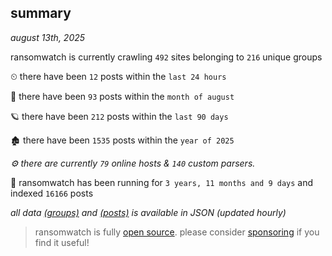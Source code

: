 
## summary
_august 13th, 2025_

ransomwatch is currently crawling `492` sites belonging to `216` unique groups

⏲ there have been `12` posts within the `last 24 hours`

🦈 there have been `93` posts within the `month of august`

🪐 there have been `212` posts within the `last 90 days`

🏚 there have been `1535` posts within the `year of 2025`

_⚙️ there are currently `79` online hosts & `140` custom parsers._

🦕 ransomwatch has been running for `3 years, 11 months and 9 days` and indexed `16166` posts

_all data  [(groups)](http://ransomwhat.telemetry.ltd/groups) and [(posts)](http://ransomwhat.telemetry.ltd/posts) is available in JSON (updated hourly)_

> ransomwatch is fully [open source](https://github.com/joshhighet/ransomwatch#ransomwatch--). please consider [sponsoring](https://github.com/sponsors/joshhighet) if you find it useful!
